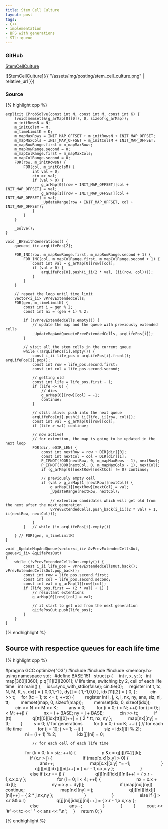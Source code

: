 ```yaml
---
title: Stem Cell Culture
layout: post
tags:
- C++
- implementation
- BFS with generations
- STL::queue
---
```


### GitHub
[StemCellCulture](https://github.com/coolwindjo/RefCodes/blob/master/AlgoGuruProject/Done/StemCellCulture "StemCellCulture")

![StemCellCulture]({{ "/assets/img/posting/stem_cell_culture.png" | relative_url }})

### Source
{% highlight cpp %}

	explicit CProbSolve(const int N, const int M, const int K) {
		(void)memset(&(g_arMap[0][0]), 0, sizeof(g_arMap));
		m_initRowsN = N;
		m_initColsM = M;
		m_timeLimitK = K;
		m_mapMaxRows = INIT_MAP_OFFSET + m_initRowsN + INIT_MAP_OFFSET;
		m_mapMaxCols = INIT_MAP_OFFSET + m_initColsM + INIT_MAP_OFFSET;
		m_mapRowRange.first = m_mapMaxRows;
		m_mapRowRange.second = 0;
		m_mapColRange.first = m_mapMaxCols;
		m_mapColRange.second = 0;
		FOR(row, m_initRowsN) {
			FOR(col, m_initColsM) {
				int val = 0;
				cin >> val;
				if (val > 0) {
					g_arMap[0][row + INIT_MAP_OFFSET][col + INIT_MAP_OFFSET] = val;
					g_arMap[1][row + INIT_MAP_OFFSET][col + INIT_MAP_OFFSET] = val;
					_UpdateRange(row + INIT_MAP_OFFSET, col + INIT_MAP_OFFSET);
				}
			}
		}

		_Solve();
	}

	void _BFSwithGenerations() {
		queue<i_ii> arqLifePos[2];

		FOR_INC(row, m_mapRowRange.first, m_mapRowRange.second + 1) {
			FOR_INC(col, m_mapColRange.first, m_mapColRange.second + 1) {
				const int val = g_arMap[0][row][col];
				if (val > 0) {
					arqLifePos[0].push(i_ii(2 * val, (ii(row, col))));
				}
			}
		}

		// repeat the loop until time limit
		vector<i_ii> vPrevExtendedCells;
		FOR(gen, m_timeLimitK) {
			const int i = gen % 2;
			const int ni = (gen + 1) % 2;

			if (!vPrevExtendedCells.empty()) {
				// update the map and the queue with previously extended cells
				_UpdateMapAndQueue(vPrevExtendedCells, arqLifePos[i]);
			}

			// visit all the stem cells in the current queue
			while (!arqLifePos[i].empty()) {
				const i_ii life_pos = arqLifePos[i].front(); arqLifePos[i].pop();
				const int row = life_pos.second.first;
				const int col = life_pos.second.second;

				// getting old
				const int life = life_pos.first - 1;
				if (life <= 0) {
					// dies
					g_arMap[0][row][col] = -1;
					continue;
				}

				// still alive: push into the next queue
				arqLifePos[ni].push(i_ii(life, ii(row, col)));
				const int val = g_arMap[0][row][col];
				if (life > val) continue;

				// now active!
				// for extention, the map is going to be updated in the next loop
				FOR(dir, eDIR_LEN) {
					const int nextRow = row + DIR[dir][0];
					const int nextCol = col + DIR[dir][1];
					P_IFNOT(!OOR(nextRow, 0, m_mapMaxRows - 1), nextRow);
					P_IFNOT(!OOR(nextCol, 0, m_mapMaxCols - 1), nextCol);
					if (g_arMap[0][nextRow][nextCol] != 0) continue;

					// previously empty cell
					if (val > g_arMap[1][nextRow][nextCol]) {
						g_arMap[1][nextRow][nextCol] = val;
						_UpdateRange(nextRow, nextCol);

						// extention candidates which will get old from the next after the next generation
						vPrevExtendedCells.push_back(i_ii((2 * val) + 1, ii(nextRow, nextCol)));
					}
				}
			}	// while (!m_arqLifePos[i].empty())

		} // FOR(gen, m_timeLimitK)
	}

	void _UpdateMapAndQueue(vector<i_ii> &vPrevExtendedCellsOut, queue<i_ii> &qLifePosOut)
	{
		while (!vPrevExtendedCellsOut.empty()) {
			const i_ii life_pos = vPrevExtendedCellsOut.back(); vPrevExtendedCellsOut.pop_back();
			const int row = life_pos.second.first;
			const int col = life_pos.second.second;
			const int val = g_arMap[1][row][col];
			if (life_pos.first == (2 * val) + 1) {
				// resultant extentions
				g_arMap[0][row][col] = val;

				// it start to get old from the next generation
				qLifePosOut.push(life_pos);
			}
		}
	}



{% endhighlight %}


## Source with respectice queues for each life time
{% highlight cpp %}

#pragma GCC optimize("O3")
#include <iostream>
#include <algorithm>
#include <memory.h>
using namespace std;
 
#define BASE 151
 
struct p {
    int r, x, y;
};
 
int map[360][360];
p q[11][2][2001];	// life time, switching by 2, cell of each life time
 
int main() {
    ios::sync_with_stdio(false); cin.tie(0);
    register int t, tc, N, M, K, s, dx[] = { 0,0,1,-1 }, dy[] = { 1,-1,0,0 }, idx[11][2] = { 0, };
     
    cin >> t;
    for (tc = 1; tc <= t; ++tc) {
        register int i, j, k, l, nx, ny, ans, siz, ni, tt;
        memset(map, 0, sizeof(map));
        memset(idx, 0, sizeof(idx));
        cin >> N >> M >> K;
        ans = 0;
        for (i = 0; i < N; ++i) for (j = 0; j < M; ++j) {
            nx = i + BASE; ny = j + BASE;
            cin >> tt;
            if (tt) 
                q[tt][0][idx[tt][0]++] = { 2 * tt, nx, ny };
            map[nx][ny] = tt;
        }
        s = 0;
		// for generations
        for (i = 0; i <= K; ++i) {
			// for each life time
            for (j = 10; j >= 1; --j) {
                siz = idx[j][i % 2];
                ni = (i + 1) % 2;
                idx[j][ni] = 0;

				// for each cell of each life time
                for (k = 0; k < siz; ++k) {
                    p &x = q[j][i%2][k];
                    if (x.r > j) {
                        if (map[x.x][x.y] > 0) {
                            ans++;
                            map[x.x][x.y] *= -1;
                        }
                        q[j][ni][idx[j][ni]++] = { x.r - 1,x.x,x.y };
                    }
                    else if (x.r == j) {
                        q[j][ni][idx[j][ni]++] = { x.r - 1,x.x,x.y };
                        for (l = 0; l < 4; ++l) {
                            nx = x.x + dx[l];
                            ny = x.y + dy[l];
                            if (map[nx][ny]) continue;
                            map[nx][ny] = j;
                            q[j][ni][idx[j][ni]++] = { 2 * j,nx,ny };
                        }
                    }
                    else if (j > x.r && x.r) 
                        q[j][ni][idx[j][ni]++] = { x.r - 1,x.x,x.y };
                    else
                        ans--;
                }
            }
        }
        cout << '#' << tc << ' ' << ans << '\n';
    }
    return 0;
}


{% endhighlight %}